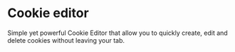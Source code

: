 # Cookie editor
 Simple yet powerful Cookie Editor that allow you to quickly create, edit and delete cookies without leaving your tab.
